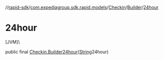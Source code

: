 //[rapid-sdk](../../../../index.md)/[com.expediagroup.sdk.rapid.models](../../index.md)/[Checkin](../index.md)/[Builder](index.md)/[24hour](24hour.md)

# 24hour

[JVM]\

public final [Checkin.Builder](index.md)[24hour](24hour.md)([String](https://docs.oracle.com/javase/8/docs/api/java/lang/String.html)24hour)

